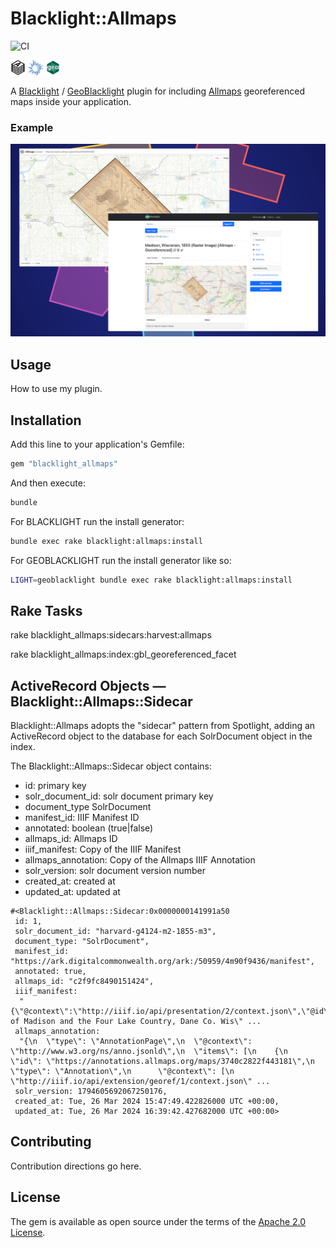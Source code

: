 # Blacklight::Allmaps

![CI](https://github.com/bplmaps/blacklight-allmaps/actions/workflows/ci.yml/badge.svg) 

<img alt="Allmaps Logo" src="app/assets/images/blacklight/allmaps/allmaps-logo.svg" height="24px"/> <img alt="Blacklight Logo" src="app/assets/images/blacklight/allmaps/blacklight-logo.png" height="24px"/> <img alt="GeoBlackliht Logo" src="app/assets/images/blacklight/allmaps/geoblacklight-logo.png" height="24px"/>

A [Blacklight](https://projectblacklight.org/) / [GeoBlacklight](https://geoblacklight.org/) plugin for including [Allmaps](https://allmaps.org/) georeferenced maps inside your application.

### Example

![Screen shot](doc/screenshot_layers.png)

## Usage
How to use my plugin.

## Installation
Add this line to your application's Gemfile:

```ruby
gem "blacklight_allmaps"
```

And then execute:
```bash
bundle
```

For BLACKLIGHT run the install generator:

```bash
bundle exec rake blacklight:allmaps:install
```

For GEOBLACKLIGHT run the install generator like so: 

```bash
LIGHT=geoblacklight bundle exec rake blacklight:allmaps:install
```

## Rake Tasks

rake blacklight_allmaps:sidecars:harvest:allmaps

rake blacklight_allmaps:index:gbl_georeferenced_facet

## ActiveRecord Objects — Blacklight::Allmaps::Sidecar 

Blacklight::Allmaps adopts the "sidecar" pattern from Spotlight, adding an ActiveRecord object to the database for each SolrDocument object in the index.

The Blacklight::Allmaps::Sidecar object contains:

* id: primary key
* solr_document_id: solr document primary key
* document_type SolrDocument
* manifest_id: IIIF Manifest ID
* annotated: boolean (true|false)
* allmaps_id: Allmaps ID
* iiif_manifest: Copy of the IIIF Manifest
* allmaps_annotation: Copy of the Allmaps IIIF Annotation
* solr_version: solr document version number
* created_at: created at
* updated_at: updated at

```irb
#<Blacklight::Allmaps::Sidecar:0x0000000141991a50
 id: 1,
 solr_document_id: "harvard-g4124-m2-1855-m3",
 document_type: "SolrDocument",
 manifest_id: "https://ark.digitalcommonwealth.org/ark:/50959/4m90f9436/manifest",
 annotated: true,
 allmaps_id: "c2f9fc8490151424",
 iiif_manifest:
  "{\"@context\":\"http://iiif.io/api/presentation/2/context.json\",\"@id\":\"https://ark.digitalcommonwealth.org/ark:/50959/4m90f9436/manifest\",\"@type\":\"sc:Manifest\",\"label\":\"Map of Madison and the Four Lake Country, Dane Co. Wis\" ...
 allmaps_annotation:
  "{\n  \"type\": \"AnnotationPage\",\n  \"@context\": \"http://www.w3.org/ns/anno.jsonld\",\n  \"items\": [\n    {\n      \"id\": \"https://annotations.allmaps.org/maps/3740c2822f443181\",\n      \"type\": \"Annotation\",\n      \"@context\": [\n        \"http://iiif.io/api/extension/georef/1/context.json\" ...
 solr_version: 1794605692067250176,
 created_at: Tue, 26 Mar 2024 15:47:49.422826000 UTC +00:00,
 updated_at: Tue, 26 Mar 2024 16:39:42.427682000 UTC +00:00>
```

## Contributing
Contribution directions go here.

## License
The gem is available as open source under the terms of the [Apache 2.0 License](https://opensource.org/license/apache-2-0).
